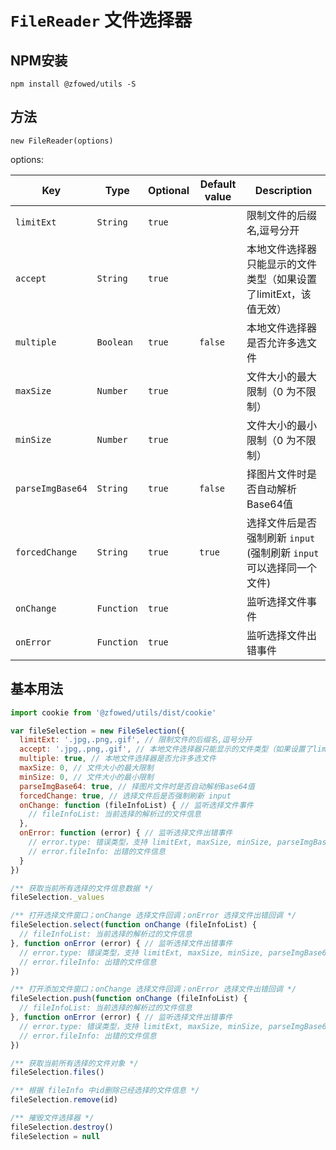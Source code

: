 # `FileReader` 文件选择器

## NPM安装

```shell
npm install @zfowed/utils -S
```

## 方法

`new FileReader(options)`

options:

| Key | Type | Optional | Default value | Description |
| - | - | - | - | - |
| `limitExt` | `String` | `true` |  | 限制文件的后缀名,逗号分开 |
| `accept` | `String` | `true` |  | 本地文件选择器只能显示的文件类型（如果设置了limitExt，该值无效） |
| `multiple` | `Boolean` | `true` | `false` | 本地文件选择器是否允许多选文件 |
| `maxSize` | `Number` | `true` |  | 文件大小的最大限制（0 为不限制） |
| `minSize` | `Number` | `true` |  | 文件大小的最小限制（0 为不限制） |
| `parseImgBase64` | `String` | `true` | `false` | 择图片文件时是否自动解析Base64值 |
| `forcedChange` | `String` | `true` | `true` | 选择文件后是否强制刷新 `input` (强制刷新 `input` 可以选择同一个文件) |
| `onChange` | `Function` | `true` |  | 监听选择文件事件 |
| `onError` | `Function` | `true` |  | 监听选择文件出错事件 |


## 基本用法

```javascript
import cookie from '@zfowed/utils/dist/cookie'
```

```javascript
var fileSelection = new FileSelection({
  limitExt: '.jpg,.png,.gif', // 限制文件的后缀名,逗号分开
  accept: '.jpg,.png,.gif', // 本地文件选择器只能显示的文件类型（如果设置了limitExt，该值无效）
  multiple: true, // 本地文件选择器是否允许多选文件
  maxSize: 0, // 文件大小的最大限制
  minSize: 0, // 文件大小的最小限制
  parseImgBase64: true, // 择图片文件时是否自动解析Base64值
  forcedChange: true, // 选择文件后是否强制刷新 input
  onChange: function (fileInfoList) { // 监听选择文件事件
    // fileInfoList: 当前选择的解析过的文件信息
  },
  onError: function (error) { // 监听选择文件出错事件
    // error.type: 错误类型，支持 limitExt, maxSize, minSize, parseImgBase64
    // error.fileInfo: 出错的文件信息
  }
})

/** 获取当前所有选择的文件信息数据 */
fileSelection._values

/** 打开选择文件窗口；onChange 选择文件回调；onError 选择文件出错回调 */
fileSelection.select(function onChange (fileInfoList) {
  // fileInfoList: 当前选择的解析过的文件信息
}, function onError (error) { // 监听选择文件出错事件
  // error.type: 错误类型，支持 limitExt, maxSize, minSize, parseImgBase64
  // error.fileInfo: 出错的文件信息
})

/** 打开添加文件窗口；onChange 选择文件回调；onError 选择文件出错回调 */
fileSelection.push(function onChange (fileInfoList) {
  // fileInfoList: 当前选择的解析过的文件信息
}, function onError (error) { // 监听选择文件出错事件
  // error.type: 错误类型，支持 limitExt, maxSize, minSize, parseImgBase64
  // error.fileInfo: 出错的文件信息
})

/** 获取当前所有选择的文件对象 */
fileSelection.files()

/** 根据 fileInfo 中id删除已经选择的文件信息 */
fileSelection.remove(id)

/** 摧毁文件选择器 */
fileSelection.destroy()
fileSelection = null
```

